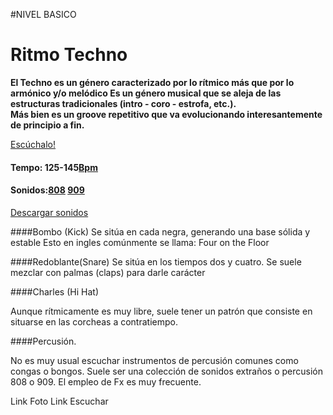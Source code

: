 #NIVEL BASICO


# Ritmo Techno 

**El Techno es un género caracterizado por lo rítmico más que por lo armónico y/o melódico
Es un género musical que se aleja de las estructuras tradicionales (intro - coro - estrofa, etc.).  
Más bien es un groove repetitivo que va evolucionando interesantemente de principio a fin.**

[Escúchalo!](https://www.youtube.com/user/Quakeschranzer666)


#### Tempo: 125-145[Bpm](http://es.wikipedia.org/wiki/Pulsaciones_por_minuto) 
#### Sonidos:[808](http://es.wikipedia.org/wiki/Roland_TR-808) [909](http://es.wikipedia.org/wiki/Roland_TR-909)
[Descargar sonidos](http://samples.kb6.de/downloads_snare_drum.php)


####Bombo (Kick)
Se sitúa en cada negra, generando una base sólida y estable
Esto en ingles comúnmente se llama: Four on the Floor  


####Redoblante(Snare)
Se sitúa en los tiempos dos y cuatro. 
Se suele mezclar con palmas (claps) para darle carácter 


####Charles (Hi Hat)

Aunque rítmicamente es muy libre, suele tener un patrón que consiste en situarse en las corcheas a contratiempo.


####Percusión.

No es muy usual escuchar instrumentos de percusión comunes como congas o bongos. 
Suele ser una colección de sonidos extraños o percusión 808 o 909. El empleo de Fx es muy frecuente.  


Link Foto
Link Escuchar

